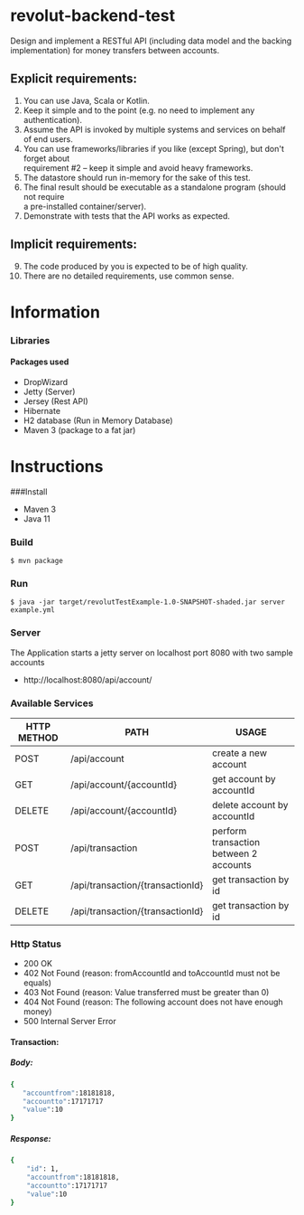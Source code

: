 # revolut-backend-test
Design and implement a RESTful API (including data model and the backing implementation)  for money transfers between accounts.  

## Explicit requirements:  

1. You can use Java, Scala or Kotlin.  
2. Keep it simple and to the point (e.g. no need to implement any authentication).  
3. Assume the API is invoked by multiple systems and services on behalf of end users.  
4. You can use frameworks/libraries if you like (except Spring), but don't forget about  
requirement #2 – keep it simple and avoid heavy frameworks.  
5. The datastore should run in-memory for the sake of this test.  
6. The final result should be executable as a standalone program (should not require  
a pre-installed container/server).  
7. Demonstrate with tests that the API works as expected.  

## Implicit requirements:  
9. The code produced by you is expected to be of high quality.  
10. There are no detailed requirements, use common sense.


# Information

### Libraries

#### Packages used

   - DropWizard
   - Jetty (Server)
   - Jersey (Rest API)
   - Hibernate 
   - H2 database (Run in Memory Database)
   - Maven 3 (package to a fat jar)
    
# Instructions
###Install

   - Maven 3
   - Java 11
   
### Build

    $ mvn package

### Run

    $ java -jar target/revolutTestExample-1.0-SNAPSHOT-shaded.jar server example.yml
    
    
### Server
   
   The Application starts a jetty server on localhost port 8080 with two sample accounts 
   
- http://localhost:8080/api/account/

### Available Services

| HTTP METHOD | PATH | USAGE |
| -----------| ------ | ------ |
| POST | /api/account | create a new account
| GET | /api/account/{accountId} | get account by accountId |
| DELETE | /api/account/{accountId} | delete account by accountId | 
| POST | /api/transaction | perform transaction between 2 accounts | 
| GET | /api/transaction/{transactionId} | get transaction by id | 
| DELETE | /api/transaction/{transactionId} | get transaction by id | 
 
### Http Status
- 200 OK
- 402 Not Found (reason: fromAccountId and toAccountId must not be equals)
- 403 Not Found (reason: Value transferred must be greater than 0)
- 404 Not Found (reason: The following account does not have enough money)
- 500 Internal Server Error 

#### Transaction:
##### Body:
```sh
{  
   "accountfrom":18181818,
   "accountto":17171717
   "value":10
}
```

##### Response:
```sh
{
    "id": 1,
    "accountfrom":18181818,
    "accountto":17171717
    "value":10
}
```